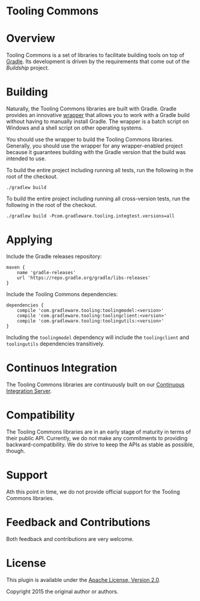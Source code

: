 Tooling Commons
===============

# Overview

Tooling Commons is a set of libraries to facilitate building tools on top of [Gradle](http://www.gradle.org). Its development is driven by the requirements that come
out of the _Buildship_ project.


# Building

Naturally, the Tooling Commons libraries are built with Gradle. Gradle provides an innovative [wrapper](http://gradle.org/docs/current/userguide/gradle_wrapper.html) that allows
you to work with a Gradle build without having to manually install Gradle. The wrapper is a batch script on Windows and a shell script on other operating systems.

You should use the wrapper to build the Tooling Commons libraries. Generally, you should use the wrapper for any wrapper-enabled project because it guarantees building with the
Gradle version that the build was intended to use.

To build the entire project including running all tests, run the following in the root of the checkout.

    ./gradlew build

To build the entire project including running all cross-version tests, run the following in the root of the checkout.

    ./gradlew build -Pcom.gradleware.tooling.integtest.versions=all

# Applying

Include the Gradle releases repository:

    maven {
        name 'gradle-releases'
        url 'https://repo.gradle.org/gradle/libs-releases'
    }

Include the Tooling Commons dependencies:

    dependencies {
        compile 'com.gradleware.tooling:toolingmodel:<version>'
        compile 'com.gradleware.tooling:toolingclient:<version>'
        compile 'com.gradleware.tooling:toolingutils:<version>'
    }

Including the `toolingmodel` dependency will include the `toolingclient` and `toolingutils` dependencies transitively.

# Continuos Integration

The Tooling Commons libraries are continuously built on our [Continuous Integration Server](https://builds.gradle.org/project.html?projectId=Tooling_Commons&tab=projectOverview).

# Compatibility

The Tooling Commons libraries are in an early stage of maturity in terms of their public API. Currently, we do not make
any commitments to providing backward-compatibility. We do strive to keep the APIs as stable as possible, though.


# Support

Ath this point in time, we do not provide official support for the Tooling Commons libraries.


# Feedback and Contributions

Both feedback and contributions are very welcome.


# License

This plugin is available under the [Apache License, Version 2.0](http://www.apache.org/licenses/LICENSE-2.0.html).

Copyright 2015 the original author or authors.

